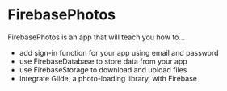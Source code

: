 # FirebasePhotos

FirebasePhotos is an app that will teach you how to...
  - add sign-in function for your app using email and password
  - use FirebaseDatabase to store data from your app
  - use FirebaseStorage to download and upload files
  - integrate Glide, a photo-loading library, with Firebase
